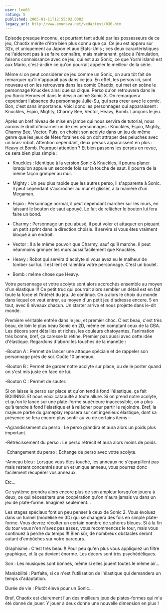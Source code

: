```yaml
---
user: leo03
rating: 5
published: 2005-01-11T12:55:02.000Z
legacy_url: http://www.emunova.net/veda/test/836.htm
---
```

Episode presque inconnu, et pourtant tant adulé par les possesseurs de ce jeu, Chaotix mérite d'être bien plus connu que ça. Ce jeu est apparu sur 32x, et uniquement au Japon et aux Etats-Unis ; ces deux caractéristiques ne l'aideront pas à se faire connaître, mais maintenant, grâce à l'émulation, faisons connaissance avec ce jeu, qui est aux Sonic, ce que Yoshi Island est aux Mario, c'est-à-dire ce qu'on pourrait appeler le meilleur de la série.  

  

Même si on peut considérer ce jeu comme un Sonic, on aura tôt fait de remarquer qu'il n'apparaît pas dans ce jeu. En effet, les persos ici, sont nouveau et on les retrouvera dans les comic Chaotix, qui met en scène le personnage Knuckles ainsi que sa clique. Perso qu'on retrouvera dans le jeu Sonic Heroes et dans le dessin animé Sonic X. On remarquera cependant l'absence du personnage Julie-Su, qui sera creer avec le comic. Bon, c'est sans importance. Voici donc les personnages qui apparaissent : Knuckles, Espio, Mighty, Charmy Bee, Vector, Heavy, Bomb. Lançons le jeu.  

  

Après un bref niveau de mise en jambe qui nous servira de tutorial, nous aurons le droit d'incarner un de ces personnages : Knuckles, Espio, Mighty, Charmy Bee, Vector. Puis, on choisit son acolyte dans un jeu du même genre que les jeux de fêtes foraines où on doit attraper des peluches avec un bras-robot. Attention cependant, deux persos apparaissent en plus : Heavy et Bomb. Pourquoi attention ? Et bien passons les persos en revue, ce sera bien plus simple :  

- Knuckles : Identique à la version Sonic & Knuckles, il pourra planer lorsqu'on appuie un seconde fois sur la touche de saut. Il pourra de la même façon grimper au mur.  

- Mighty : Un peu plus rapide que les autres perso, il s'apparente à Sonic. Il peut cependant s'accrocher au mur et glisser, à la manière d'un Megaman.  

- Espio : Personnage normal, il peut cependant marcher sur les murs, en laissant le bouton de saut appuyé. Le fait de relâcher le bouton lui fera faire un bond.  

- Charmy : Personnage un peu abusé, il peut voler et attaquer en piquant un petit sprint dans la direction choisie. Il servira si vous êtes vraiment bloqué à un endroit.  

- Vector : Il a le même pouvoir que Charmy, sauf qu'il marche. Il peut néanmoins grimper les murs aussi facilement que Knuckles.  

- Heavy : Robot qui servira d'acolyte si vous avez eu le malheur de tomber sur lui. Il est lent et ralentira votre personnage. C'est un boulet.  

- Bomb : même chose que Heavy.  

  

Votre personnage et votre acolyte sont alors accrochés ensemble au moyen d'un élastique !!! Ce petit truc qui pourrait alors sembler un détail est en fait toute la force et l'intérêt du jeu. Je continue. On a alors le choix du monde dans lequel on veut entrer, au moyen d'un petit jeu d'adresse encore. 5 en tout, avec 6 niveaux chacun. Un starter arrive et nous projette dans le-dit monde.  

  

Première véritable entrée dans le jeu, et premier choc. C'est beau, c'est très beau, de loin le plus beau Sonic en 2D, même en comptant ceux de la GBA. Les décors sont détaillés et riches, les couleurs chatoyantes, l'animation très bonne, bref, ça caresse la rétine. Premier pas aussi avec cette idée d'élastique. Regardons d'abord les touches de la manette :  

-Bouton A : Permet de lancer une attaque spéciale et de rappeler son personnage près de soi. Coûte 10 anneaux.  

-Bouton B : Permet de garder notre acolyte sur place, ou de le porter quand on s'est mis juste en face de lui.  

-Bouton C : Permet de sauter.  

  

Si on laisse le perso sur place et qu'on tend à fond l'élastique, ça fait BOIIINNG. Et nous voici catapulté à toute allure. Si on prend notre acolyte, et qu'on le lance sur une plate-forme supérieure inaccessible, on a plus qu'à tendre à fond l'élastique et à relâcher pour partir le rejoindre. Bref, la majeure partie du gameplay reposera sur cet ingénieux élastique, dont sa présence se fera encore plus sentir au vu de certains items :  

  

-Agrandissement du perso : Le perso grandira et aura alors un poids plus important.  

-Rétrécissement du perso : Le perso rétrécit et aura alors moins de poids.  

-Echangement du perso : Echange de perso avec votre acolyte.  

-Anneau bleu : Lorsque vous êtes touché, les anneaux ne s'éparpillent pas mais restent concentrés sur un et unique anneau, vous pourrez donc facilement récupérer vos anneaux.  

Etc...  

  

Ce système prendra alors encore plus de son ampleur lorsqu'on jouera à deux, ce qui nécessitera une coopération qu'on n'aura jamais vu dans un jeu de plate-forme. Imaginez seulement...  

  

Les stages spéciaux font un peu penser à ceux de Sonic 2\. Vous évoluez dans un tunnel (modélisé en 3D) qui se changera des fois en simple plate-forme. Vous devrez récolter un certain nombre de sphères bleues. Si à la fin du tour vous n'en n'avez pas assez, vous recommencez le tour, mais vous continuez à perdre du temps !!! Bien sûr, de nombreux obstacles seront autant d'embûches sur votre parcours.  

  

Graphisme : C'est très beau !! Pour peu qu'en plus vous appliquiez un filtre graphique, et là ça devient énorme. Les décors sont très psychédéliques.  

  

Son : Les musiques sont bonnes, même si elles jouent toutes le même air...  

  

Maniabilité : Parfaite, si ce n'est l'utilisation de l'élastique qui demandera un temps d'adaptation.  

  

Durée de vie : Plutôt élevé pour un Sonic...  

  

Bref, Chaotix est clairement l'un des meilleurs jeux de plates-formes qui m'a été donné de jouer. Y jouer à deux donne une nouvelle dimension en plus !